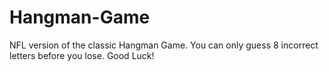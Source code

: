 # Hangman-Game

NFL version of the classic Hangman Game.  You can only guess 8 incorrect letters before you lose.  Good Luck!
